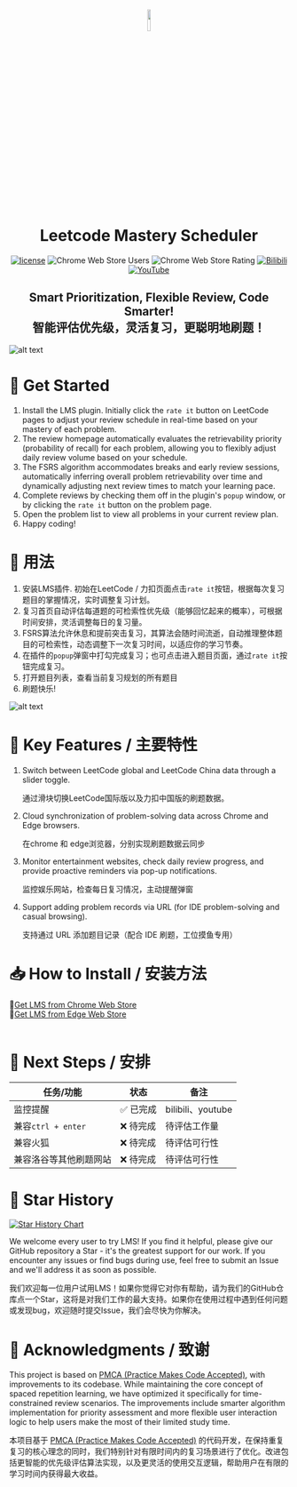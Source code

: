
<h1 align="center">
  <img src="https://s2.loli.net/2025/02/13/pt3asz9ubdWrSxf.jpg" style="width: 10%;" />
  <br>
    <B>L</B>eetcode <B>M</B>astery<B> S</B>cheduler
  <br>
</h1>





<div align="center">

 [<img src="https://img.shields.io/badge/license-MIT-green.svg" alt="license"/>](https://github.com/xiaohajiayou/Leetcode-Mastery-Scheduler/blob/main/LICENSE)
![Chrome Web Store Users](https://img.shields.io/chrome-web-store/users/cfohhebfjnjojkloclmlfjgjekmoinke?style=flat&color=orange)
![Chrome Web Store Rating](https://img.shields.io/chrome-web-store/rating/cfohhebfjnjojkloclmlfjgjekmoinke)
[![Bilibili](https://img.shields.io/badge/Bilibili-00A1D6?style=flat&logo=bilibili&logoColor=white)](https://www.bilibili.com/video/BV1RnAYeEEu6/?spm_id_from=333.1387.homepage.video_card.click&vd_source=09dab0452e2548023f6f83174148ee0c)
[![YouTube](https://img.shields.io/badge/YouTube-FF0000?style=flat&logo=youtube&logoColor=white)](https://www.youtube.com/watch?v=N-_q4tvyBiA&t=5s)

</div>

<h2 align="center">
    Smart Prioritization, Flexible Review, Code Smarter!
    <br>
    智能评估优先级，灵活复习，更聪明地刷题！
</h2>

![alt text](https://s2.loli.net/2025/02/16/eNEV49CM8ABWdZ7.jpg)   

# 🚀 Get Started
1. Install the LMS plugin. Initially click the `rate it` button on LeetCode pages to adjust your review schedule in real-time based on your mastery of each problem.
2. The review homepage automatically evaluates the retrievability priority (probability of recall) for each problem, allowing you to flexibly adjust daily review volume based on your schedule.
3. The FSRS algorithm accommodates breaks and early review sessions, automatically inferring overall problem retrievability over time and dynamically adjusting next review times to match your learning pace.
4. Complete reviews by checking them off in the plugin's `popup` window, or by clicking the `rate it` button on the problem page.
5. Open the problem list to view all problems in your current review plan.
6. Happy coding!
# 🚀 用法
1. 安装LMS插件. 初始在LeetCode / 力扣页面点击`rate it`按钮，根据每次复习题目的掌握情况，实时调整复习计划。
2. 复习首页自动评估每道题的可检索性优先级（能够回忆起来的概率），可根据时间安排，灵活调整每日的复习量。
3. FSRS算法允许休息和提前突击复习，其算法会随时间流逝，自动推理整体题目的可检索性，动态调整下一次复习时间，以适应你的学习节奏。 
4. 在插件的`popup`弹窗中打勾完成复习；也可点击进入题目页面，通过`rate it`按钮完成复习。
5. 打开题目列表，查看当前复习规划的所有题目
6. 刷题快乐!

![alt text](https://s2.loli.net/2025/02/20/CrmZewAQlWUNuc4.gif)


# 🔑 Key Features / 主要特性
1. Switch between LeetCode global and LeetCode China data through a slider toggle.
   
   通过滑块切换LeetCode国际版以及力扣中国版的刷题数据。

2. Cloud synchronization of problem-solving data across Chrome and Edge browsers.
   
   在chrome 和 edge浏览器，分别实现刷题数据云同步

3. Monitor entertainment websites, check daily review progress, and provide proactive reminders via pop-up notifications.
   
   监控娱乐网站，检查每日复习情况，主动提醒弹窗

4. Support adding problem records via URL (for IDE problem-solving and casual browsing).
   
   支持通过 URL 添加题目记录（配合 IDE 刷题，工位摸鱼专用）


    



    
# 📥 How to Install / 安装方法



<div >
🔗<a href="https://chromewebstore.google.com/detail/leetcode-mastery-schedule/cfohhebfjnjojkloclmlfjgjekmoinke">Get LMS from Chrome Web Store</a>
</div>

<div >
🔗<a href="https://microsoftedge.microsoft.com/addons/detail/leetcode-mastery-schedule/kmbccaknhoaekcoicbkgbkmcjfhbmfck?hl=zh-CN">Get LMS from Edge Web Store</a>
</div>

<br>

# 📝 Next Steps / 安排

| 任务/功能         | 状态       | 备注               |
|--------------------|------------|--------------------|
| 监控提醒   | ✅ 已完成  | bilibili、youtube       |
| 兼容`ctrl + enter`       | ❌ 待完成  | 待评估工作量       |
| 兼容火狐       | ❌ 待完成  | 待评估可行性       |
| 兼容洛谷等其他刷题网站           | ❌ 待完成  | 待评估可行性       |








# 🌟 Star History 

[![Star History Chart](https://api.star-history.com/svg?repos=xiaohajiayou/Leetcode-Mastery-Scheduler&type=Date)](https://star-history.com/#xiaohajiayou/Leetcode-Mastery-Scheduler&Date)

We welcome every user to try LMS! If you find it helpful, please give our GitHub repository a Star - it's the greatest support for our work. If you encounter any issues or find bugs during use, feel free to submit an Issue and we'll address it as soon as possible.

我们欢迎每一位用户试用LMS！如果你觉得它对你有帮助，请为我们的GitHub仓库点一个Star，这将是对我们工作的最大支持。如果你在使用过程中遇到任何问题或发现bug，欢迎随时提交Issue，我们会尽快为你解决。



# 🙏 Acknowledgments / 致谢
This project is based on [PMCA (Practice Makes Code Accepted)](https://github.com/HaolinZhong/PMCA), with improvements to its codebase. While maintaining the core concept of spaced repetition learning, we have optimized it specifically for time-constrained review scenarios. The improvements include smarter algorithm implementation for priority assessment and more flexible user interaction logic to help users make the most of their limited study time.

本项目基于 [PMCA (Practice Makes Code Accepted)](https://github.com/HaolinZhong/PMCA) 的代码开发，在保持重复复习的核心理念的同时，我们特别针对有限时间内的复习场景进行了优化。改进包括更智能的优先级评估算法实现，以及更灵活的使用交互逻辑，帮助用户在有限的学习时间内获得最大收益。
